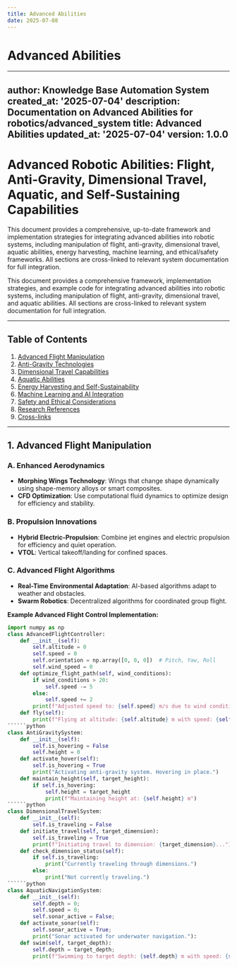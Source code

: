 ```yaml
---
title: Advanced Abilities
date: 2025-07-08
---
```


# Advanced Abilities

---
author: Knowledge Base Automation System
created_at: '2025-07-04'
description: Documentation on Advanced Abilities for robotics/advanced_system
title: Advanced Abilities
updated_at: '2025-07-04'
version: 1.0.0
---

# Advanced Robotic Abilities: Flight, Anti-Gravity, Dimensional Travel, Aquatic, and Self-Sustaining Capabilities

This document provides a comprehensive, up-to-date framework and implementation strategies for integrating advanced abilities into robotic systems, including manipulation of flight, anti-gravity, dimensional travel, aquatic abilities, energy harvesting, machine learning, and ethical/safety frameworks. All sections are cross-linked to relevant system documentation for full integration.


This document provides a comprehensive framework, implementation strategies, and example code for integrating advanced abilities into robotic systems, including manipulation of flight, anti-gravity, dimensional travel, and aquatic abilities. All sections are cross-linked to relevant system documentation for full integration.

---

## Table of Contents
1. [Advanced Flight Manipulation](#advanced-flight-manipulation)
2. [Anti-Gravity Technologies](#anti-gravity-technologies)
3. [Dimensional Travel Capabilities](#dimensional-travel-capabilities)
4. [Aquatic Abilities](#aquatic-abilities)
5. [Energy Harvesting and Self-Sustainability](#energy-harvesting-and-self-sustainability)
6. [Machine Learning and AI Integration](#machine-learning-and-ai-integration)
7. [Safety and Ethical Considerations](#safety-and-ethical-considerations)
8. [Research References](#research-references)
9. [Cross-links](#cross-links)


---

## 1. Advanced Flight Manipulation

### A. Enhanced Aerodynamics
- **Morphing Wings Technology**: Wings that change shape dynamically using shape-memory alloys or smart composites.
- **CFD Optimization**: Use computational fluid dynamics to optimize design for efficiency and stability.

### B. Propulsion Innovations
- **Hybrid Electric-Propulsion**: Combine jet engines and electric propulsion for efficiency and quiet operation.
- **VTOL**: Vertical takeoff/landing for confined spaces.

### C. Advanced Flight Algorithms
- **Real-Time Environmental Adaptation**: AI-based algorithms adapt to weather and obstacles.
- **Swarm Robotics**: Decentralized algorithms for coordinated group flight.

**Example Advanced Flight Control Implementation:**
```python
import numpy as np
class AdvancedFlightController:
    def __init__(self):
        self.altitude = 0
        self.speed = 0
        self.orientation = np.array([0, 0, 0])  # Pitch, Yaw, Roll
        self.wind_speed = 0
    def optimize_flight_path(self, wind_conditions):
        if wind_conditions > 20:
            self.speed -= 5
        else:
            self.speed += 2
        print(f"Adjusted speed to: {self.speed} m/s due to wind conditions")
    def fly(self):
        print(f"Flying at altitude: {self.altitude} m with speed: {self.speed} m/s")
``````python
class AntiGravitySystem:
    def __init__(self):
        self.is_hovering = False
        self.height = 0
    def activate_hover(self):
        self.is_hovering = True
        print("Activating anti-gravity system. Hovering in place.")
    def maintain_height(self, target_height):
        if self.is_hovering:
            self.height = target_height
            print(f"Maintaining height at: {self.height} m")
``````python
class DimensionalTravelSystem:
    def __init__(self):
        self.is_traveling = False
    def initiate_travel(self, target_dimension):
        self.is_traveling = True
        print(f"Initiating travel to dimension: {target_dimension}...")
    def check_dimension_status(self):
        if self.is_traveling:
            print("Currently traveling through dimensions.")
        else:
            print("Not currently traveling.")
``````python
class AquaticNavigationSystem:
    def __init__(self):
        self.depth = 0;
        self.speed = 0;
        self.sonar_active = False;
    def activate_sonar(self):
        self.sonar_active = True;
        print("Sonar activated for underwater navigation."):
    def swim(self, target_depth):
        self.depth = target_depth;
        print(f"Swimming to target depth: {self.depth} m with speed: {self.speed} m/s")
```